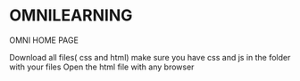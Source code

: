 # OMNILEARNING
OMNI HOME PAGE

Download all files( css and html)
make sure you have css and js in the folder with your files
Open the html file with any browser 
